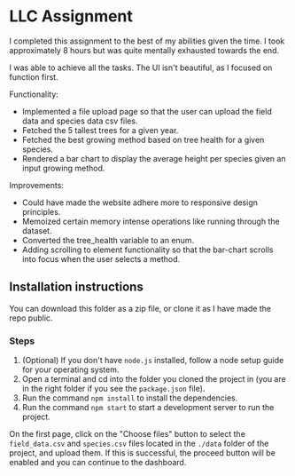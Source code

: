 # LLC Assignment

I completed this assignment to the best of my abilities given the time. I took approximately 8 hours but
was quite mentally exhausted towards the end.

I was able to achieve all the tasks. The UI isn't beautiful, as I focused on function first.

Functionality:

- Implemented a file upload page so that the user can upload the field data and species data csv files.
- Fetched the 5 tallest trees for a given year.
- Fetched the best growing method based on tree health for a given species.
- Rendered a bar chart to display the average height per species given an input growing method.

Improvements:

- Could have made the website adhere more to responsive design principles.
- Memoized certain memory intense operations like running through the dataset.
- Converted the tree_health variable to an enum.
- Adding scrolling to element functionality so that the bar-chart scrolls into focus when the user selects a method.

## Installation instructions

You can download this folder as a zip file, or clone it as I have made the repo public.

### Steps

1. (Optional) If you don't have `node.js` installed, follow a node setup guide for your operating system.
2. Open a terminal and cd into the folder you cloned the project in (you are in the right folder if you see the `package.json` file).
3. Run the command `npm install` to install the dependencies.
4. Run the command `npm start` to start a development server to run the project.

On the first page, click on the "Choose files" button to select the `field_data.csv` and `species.csv` files located in the `./data` folder of the project, and upload them. If this is successful, the proceed button will be enabled and you can continue to the dashboard.
